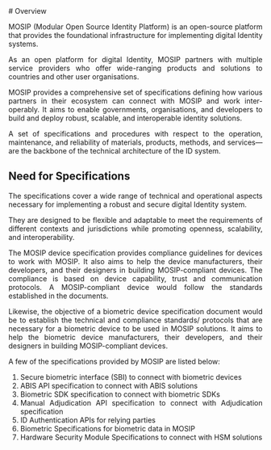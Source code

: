 <div style="text-align: justify">
# Overview 

MOSIP (Modular Open Source Identity Platform) is an open-source platform that provides the foundational infrastructure for implementing digital Identity systems.

As an open platform for digital Identity, MOSIP partners with multiple service providers who offer wide-ranging products and solutions to countries and other user organisations.

MOSIP provides a comprehensive set of specifications defining how various partners in their ecosystem can connect with MOSIP and work inter-operably. It aims to enable governments, organisations, and developers to build and deploy robust, scalable, and interoperable identity solutions.

A set of specifications and procedures with respect to the operation, maintenance, and reliability of materials, products, methods, and services—are the backbone of the technical architecture of the ID system.

## Need for Specifications

The specifications cover a wide range of technical and operational aspects necessary for implementing a robust and secure digital Identity system.

They are designed to be flexible and adaptable to meet the requirements of different contexts and jurisdictions while promoting openness, scalability, and interoperability. 

The MOSIP device specification provides compliance guidelines for devices to work with MOSIP. It also aims to help the device manufacturers, their developers, and their designers in building MOSIP-compliant devices. The compliance is based on device capability, trust and communication protocols. A MOSIP-compliant device would follow the standards established in the documents.

Likewise, the objective of a biometric device specification document would be to establish the technical and compliance standards/ protocols that are necessary for a biometric device to be used in MOSIP solutions. It aims to help the biometric device manufacturers, their developers, and their designers in building MOSIP-compliant devices.

A few of the specifications provided by MOSIP are listed below:

1. Secure biometric interface (SBI) to connect with biometric devices
2. ABIS API specification to connect with ABIS solutions
3. Biometric SDK specification to connect with biometric SDKs  
4. Manual Adjudication API specification to connect with Adjudication specification
5. ID Authentication APIs for relying parties
6. Biometric Specifications for biometric data in MOSIP
7. Hardware Security Module Specifications to connect with HSM solutions

</div>